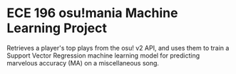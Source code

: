 # ECE 196 osu!mania Machine Learning Project
Retrieves a player's top plays from the osu! v2 API, and uses them to train a Support Vector Regression machine learning model for predicting marvelous accuracy (MA) on a miscellaneous song.
